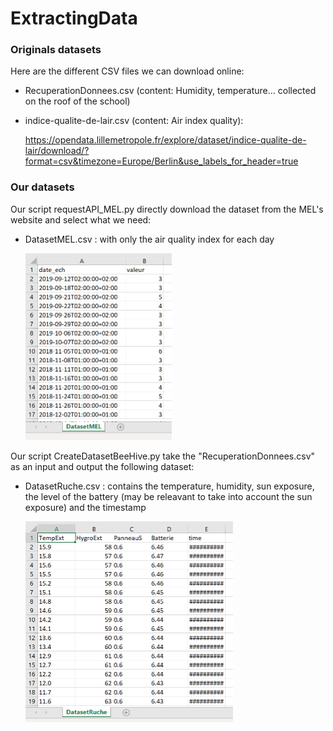 # ExtractingData

### Originals datasets

Here are the different CSV files we can download online:

- RecuperationDonnees.csv (content: Humidity, temperature... collected on the roof of the school)

- indice-qualite-de-lair.csv (content: Air index quality):

  https://opendata.lillemetropole.fr/explore/dataset/indice-qualite-de-lair/download/?format=csv&timezone=Europe/Berlin&use_labels_for_header=true

### Our datasets

Our script requestAPI_MEL.py directly download the dataset from the MEL's website and select what we need:

- DatasetMEL.csv : with only the air quality index for each day

  <img src="Archive/illustrationMel.PNG" style="zoom:50%;" />

Our script CreateDatasetBeeHive.py take the "RecuperationDonnees.csv" as an input and output the following dataset:

- DatasetRuche.csv : contains the temperature, humidity, sun exposure, the level of the battery (may be releavant to take into account the sun exposure) and the timestamp

  <img src="Archive/illustrationRuche.PNG" style="zoom:50%;" />